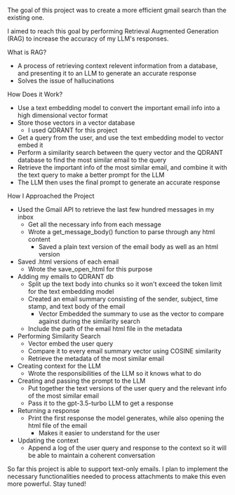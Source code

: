 The goal of this project was to create a more efficient gmail search than the existing one. 


I aimed to reach this goal by performing Retrieval Augmented Generation (RAG) to increase the accuracy of my LLM's responses. 

What is RAG?
- A process of retrieving context relevent information from a database, and presenting it to an LLM to generate an accurate response
- Solves the issue of hallucinations

How Does it Work?
- Use a text embedding model to convert the important email info into a high dimensional vector format
- Store those vectors in a vector database
  - I used QDRANT for this project
- Get a query from the user, and use the text embedding model to vector embed it
- Perform a similarity search between the query vector and the QDRANT database to find the most similar email to the query
- Retrieve the important info of the most similar email, and combine it with the text query to make a better prompt for the LLM
- The LLM then uses the final prompt to generate an accurate response

How I Approached the Project
- Used the Gmail API to retrieve the last few hundred messages in my inbox
   - Get all the necessary info from each message
   - Wrote a get_message_body() function to parse through any html content
      - Saved a plain text version of the email body as well as an html version
- Saved .html versions of each email
   - Wrote the save_open_html for this purpose
- Adding my emails to QDRANT db
   - Split up the text body into chunks so it won't exceed the token limit for the text embedding model
   - Created an email summary consisting of the sender, subject, time stamp, and text body of the email
       - Vector Embedded the summary to use as the vector to compare against during the similarity search
   - Include the path of the email html file in the metadata 
- Performing Similarity Search
   - Vector embed the user query
   - Compare it to every email summary vector using COSINE similarity
   - Retrieve the metadata of the most similar email
- Creating context for the LLM
   - Wrote the responsibilities of the LLM so it knows what to do
- Creating and passing the prompt to the LLM
   - Put together the text versions of the user query and the relevant info of the most similar email
   - Pass it to the gpt-3.5-turbo LLM to get a response
- Returning a response
   - Print the first response the model generates, while also opening the html file of the email
      - Makes it easier to understand for the user
- Updating the context
   - Append a log of the user query and response to the context so it will be able to maintain a coherent conversation

So far this project is able to support text-only emails. I plan to implement the necessary functionalities needed to process attachments to make this even more powerful. Stay tuned!
